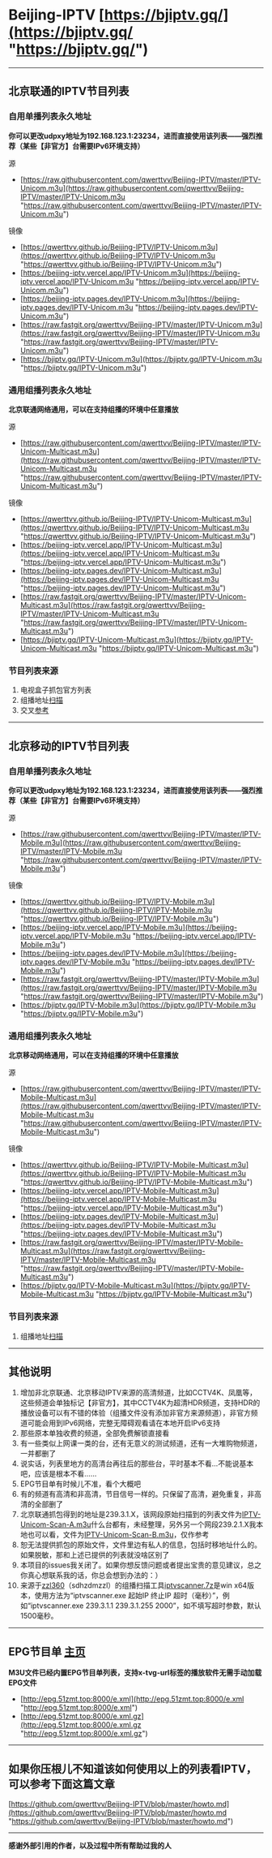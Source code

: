 # Beijing-IPTV [https://bjiptv.gq/](https://bjiptv.gq/ "https://bjiptv.gq/")

------------

## 北京联通的IPTV节目列表

### 自用单播列表永久地址

**你可以更改udpxy地址为192.168.123.1:23234，进而直接使用该列表——强烈推荐（某些【非官方】台需要IPv6环境支持）**

源

- [https://raw.githubusercontent.com/qwerttvv/Beijing-IPTV/master/IPTV-Unicom.m3u](https://raw.githubusercontent.com/qwerttvv/Beijing-IPTV/master/IPTV-Unicom.m3u "https://raw.githubusercontent.com/qwerttvv/Beijing-IPTV/master/IPTV-Unicom.m3u")

镜像

- [https://qwerttvv.github.io/Beijing-IPTV/IPTV-Unicom.m3u](https://qwerttvv.github.io/Beijing-IPTV/IPTV-Unicom.m3u "https://qwerttvv.github.io/Beijing-IPTV/IPTV-Unicom.m3u")
- [https://beijing-iptv.vercel.app/IPTV-Unicom.m3u](https://beijing-iptv.vercel.app/IPTV-Unicom.m3u "https://beijing-iptv.vercel.app/IPTV-Unicom.m3u")
- [https://beijing-iptv.pages.dev/IPTV-Unicom.m3u](https://beijing-iptv.pages.dev/IPTV-Unicom.m3u "https://beijing-iptv.pages.dev/IPTV-Unicom.m3u")
- [https://raw.fastgit.org/qwerttvv/Beijing-IPTV/master/IPTV-Unicom.m3u](https://raw.fastgit.org/qwerttvv/Beijing-IPTV/master/IPTV-Unicom.m3u "https://raw.fastgit.org/qwerttvv/Beijing-IPTV/master/IPTV-Unicom.m3u")
- [https://bjiptv.gq/IPTV-Unicom.m3u](https://bjiptv.gq/IPTV-Unicom.m3u "https://bjiptv.gq/IPTV-Unicom.m3u")


### 通用组播列表永久地址

**北京联通网络通用，可以在支持组播的环境中任意播放**

源

- [https://raw.githubusercontent.com/qwerttvv/Beijing-IPTV/master/IPTV-Unicom-Multicast.m3u](https://raw.githubusercontent.com/qwerttvv/Beijing-IPTV/master/IPTV-Unicom-Multicast.m3u "https://raw.githubusercontent.com/qwerttvv/Beijing-IPTV/master/IPTV-Unicom-Multicast.m3u")

镜像

- [https://qwerttvv.github.io/Beijing-IPTV/IPTV-Unicom-Multicast.m3u](https://qwerttvv.github.io/Beijing-IPTV/IPTV-Unicom-Multicast.m3u "https://qwerttvv.github.io/Beijing-IPTV/IPTV-Unicom-Multicast.m3u")
- [https://beijing-iptv.vercel.app/IPTV-Unicom-Multicast.m3u](https://beijing-iptv.vercel.app/IPTV-Unicom-Multicast.m3u "https://beijing-iptv.vercel.app/IPTV-Unicom-Multicast.m3u")
- [https://beijing-iptv.pages.dev/IPTV-Unicom-Multicast.m3u](https://beijing-iptv.pages.dev/IPTV-Unicom-Multicast.m3u "https://beijing-iptv.pages.dev/IPTV-Unicom-Multicast.m3u")
- [https://raw.fastgit.org/qwerttvv/Beijing-IPTV/master/IPTV-Unicom-Multicast.m3u](https://raw.fastgit.org/qwerttvv/Beijing-IPTV/master/IPTV-Unicom-Multicast.m3u "https://raw.fastgit.org/qwerttvv/Beijing-IPTV/master/IPTV-Unicom-Multicast.m3u")
- [https://bjiptv.gq/IPTV-Unicom-Multicast.m3u](https://bjiptv.gq/IPTV-Unicom-Multicast.m3u "https://bjiptv.gq/IPTV-Unicom-Multicast.m3u")

### 节目列表来源
1. 电视盒子抓包官方列表
2. 组播地址[扫描](https://raw.githubusercontent.com/qwerttvv/Beijing-IPTV/master/iptvscanner.7z "扫描")
3. 交叉[参考](https://github.com/islercn/BeiJing-Unicom-IPTV-List "参考")

------------

## 北京移动的IPTV节目列表

### 自用单播列表永久地址

**你可以更改udpxy地址为192.168.123.1:23234，进而直接使用该列表——强烈推荐（某些【非官方】台需要IPv6环境支持）**

源

- [https://raw.githubusercontent.com/qwerttvv/Beijing-IPTV/master/IPTV-Mobile.m3u](https://raw.githubusercontent.com/qwerttvv/Beijing-IPTV/master/IPTV-Mobile.m3u "https://raw.githubusercontent.com/qwerttvv/Beijing-IPTV/master/IPTV-Mobile.m3u")

镜像

- [https://qwerttvv.github.io/Beijing-IPTV/IPTV-Mobile.m3u](https://qwerttvv.github.io/Beijing-IPTV/IPTV-Mobile.m3u "https://qwerttvv.github.io/Beijing-IPTV/IPTV-Mobile.m3u")
- [https://beijing-iptv.vercel.app/IPTV-Mobile.m3u](https://beijing-iptv.vercel.app/IPTV-Mobile.m3u "https://beijing-iptv.vercel.app/IPTV-Mobile.m3u")
- [https://beijing-iptv.pages.dev/IPTV-Mobile.m3u](https://beijing-iptv.pages.dev/IPTV-Mobile.m3u "https://beijing-iptv.pages.dev/IPTV-Mobile.m3u")
- [https://raw.fastgit.org/qwerttvv/Beijing-IPTV/master/IPTV-Mobile.m3u](https://raw.fastgit.org/qwerttvv/Beijing-IPTV/master/IPTV-Mobile.m3u "https://raw.fastgit.org/qwerttvv/Beijing-IPTV/master/IPTV-Mobile.m3u")
- [https://bjiptv.gq/IPTV-Mobile.m3u](https://bjiptv.gq/IPTV-Mobile.m3u "https://bjiptv.gq/IPTV-Mobile.m3u")


### 通用组播列表永久地址

**北京移动网络通用，可以在支持组播的环境中任意播放**

源

- [https://raw.githubusercontent.com/qwerttvv/Beijing-IPTV/master/IPTV-Mobile-Multicast.m3u](https://raw.githubusercontent.com/qwerttvv/Beijing-IPTV/master/IPTV-Mobile-Multicast.m3u "https://raw.githubusercontent.com/qwerttvv/Beijing-IPTV/master/IPTV-Mobile-Multicast.m3u")

镜像

- [https://qwerttvv.github.io/Beijing-IPTV/IPTV-Mobile-Multicast.m3u](https://qwerttvv.github.io/Beijing-IPTV/IPTV-Mobile-Multicast.m3u "https://qwerttvv.github.io/Beijing-IPTV/IPTV-Mobile-Multicast.m3u")
- [https://beijing-iptv.vercel.app/IPTV-Mobile-Multicast.m3u](https://beijing-iptv.vercel.app/IPTV-Mobile-Multicast.m3u "https://beijing-iptv.vercel.app/IPTV-Mobile-Multicast.m3u")
- [https://beijing-iptv.pages.dev/IPTV-Mobile-Multicast.m3u](https://beijing-iptv.pages.dev/IPTV-Mobile-Multicast.m3u "https://beijing-iptv.pages.dev/IPTV-Mobile-Multicast.m3u")
- [https://raw.fastgit.org/qwerttvv/Beijing-IPTV/master/IPTV-Mobile-Multicast.m3u](https://raw.fastgit.org/qwerttvv/Beijing-IPTV/master/IPTV-Mobile-Multicast.m3u "https://raw.fastgit.org/qwerttvv/Beijing-IPTV/master/IPTV-Mobile-Multicast.m3u")
- [https://bjiptv.gq/IPTV-Mobile-Multicast.m3u](https://bjiptv.gq/IPTV-Mobile-Multicast.m3u "https://bjiptv.gq/IPTV-Mobile-Multicast.m3u")

### 节目列表来源
1.  组播地址[扫描](https://raw.githubusercontent.com/qwerttvv/Beijing-IPTV/master/iptvscanner.7z "扫描")


------------

## 其他说明
1. 增加非北京联通、北京移动IPTV来源的高清频道，比如CCTV4K、凤凰等，这些频道会单独标记【非官方】，其中CCTV4K为超清HDR频道，支持HDR的播放设备可以有不错的体验（组播文件没有添加非官方来源频道），非官方频道可能会用到IPv6网络，完整无障碍观看请在本地开启IPv6支持
2. 那些原本单独收费的频道，全部免费解锁直接看
3. 有一些类似上网课一类的台，还有无意义的测试频道，还有一大堆购物频道，一并都删了
4. 说实话，列表里地方的高清台再往后的那些台，平时基本不看…不能说基本吧，应该是根本不看……
5. EPG节目单有时候儿不准，看个大概吧
6. 有的频道有高清和非高清，节目信号一样的。只保留了高清，避免重复，非高清的全部删了
7. 北京联通抓包得到的地址是239.3.1.X，该网段原始扫描到的列表文件为[IPTV-Unicom-Scan-A.m3u](https://raw.githubusercontent.com/qwerttvv/Beijing-IPTV/master/IPTV-Unicom-Scan-A.m3u "IPTV-Unicom-Scan-A.m3u")什么台都有，未经整理，另外另一个网段239.2.1.X我本地也可以看，文件为[IPTV-Unicom-Scan-B.m3u](https://raw.githubusercontent.com/qwerttvv/Beijing-IPTV/master/IPTV-Unicom-Scan-B.m3u "IPTV-Unicom-Scan-B.m3u")，仅作参考
8. 恕无法提供抓包的原始文件，文件里边有私人的信息，包括时移地址什么的。如果脱敏，那和上述已提供的列表就没啥区别了
9. 本项目的issues我关闭了。如果你想反馈问题或者提出宝贵的意见建议，总之你真心想联系我的话，你总会想到办法的：）
10. 来源于[zzl360](https://github.com/zzl360 "zzl360")（sdhzdmzzl）的组播扫描工具[iptvscanner.7z](https://raw.githubusercontent.com/qwerttvv/Beijing-IPTV/master/iptvscanner.7z "iptvscanner.7z")是win x64版本，使用方法为“iptvscanner.exe 起始IP 终止IP 超时（毫秒）”，例如“iptvscanner.exe 239.3.1.1 239.3.1.255 2000”，如不填写超时参数，默认1500毫秒。

------------

## EPG节目单 [主页](http://epg.51zmt.top:8000/ "主页")

**M3U文件已经内置EPG节目单列表，支持x-tvg-url标签的播放软件无需手动加载EPG文件**

- [http://epg.51zmt.top:8000/e.xml](http://epg.51zmt.top:8000/e.xml "http://epg.51zmt.top:8000/e.xml")
- [http://epg.51zmt.top:8000/e.xml.gz](http://epg.51zmt.top:8000/e.xml.gz "http://epg.51zmt.top:8000/e.xml.gz")

------------

## 如果你压根儿不知道该如何使用以上的列表看IPTV，可以参考下面这篇文章

[https://github.com/qwerttvv/Beijing-IPTV/blob/master/howto.md](https://github.com/qwerttvv/Beijing-IPTV/blob/master/howto.md "https://github.com/qwerttvv/Beijing-IPTV/blob/master/howto.md")

------------

**感谢外部引用的作者，以及过程中所有帮助过我的人**
